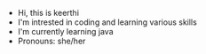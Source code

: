  - Hi, this is keerthi
- I'm intrested in coding and learning various skills 
- I'm currently learning java 
- Pronouns: she/her


<!---
keerthi-N7/keerthi-N7 is a ✨ special ✨ repository because its `README.md` (this file) appears on your GitHub profile.
You can click the Preview link to take a look at your changes.
--->
